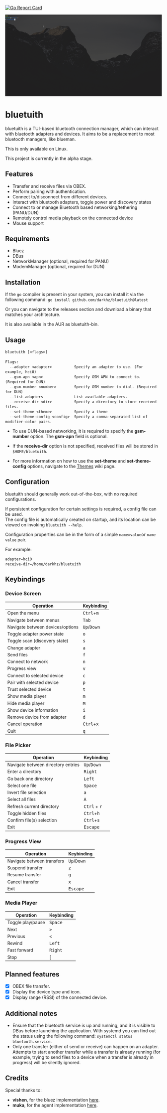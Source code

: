 [![Go Report Card](https://goreportcard.com/badge/github.com/darkhz/bluetuith)](https://goreportcard.com/report/github.com/darkhz/bluetuith)

![demo](demo/demo.gif)

# bluetuith
bluetuith is a TUI-based bluetooth connection manager, which can interact with bluetooth adapters and devices.
It aims to be a replacement to most bluetooth managers, like blueman.

This is only available on Linux.

This project is currently in the alpha stage.

## Features
- Transfer and receive files via OBEX.
- Perform pairing with authentication.
- Connect to/disconnect from different devices.
- Interact with bluetooth adapters, toggle power and discovery states
- Connect to or manage Bluetooth based networking/tethering (PANU/DUN)
- Remotely control media playback on the connected device
- Mouse support

## Requirements
- Bluez
- DBus
- NetworkManager (optional, required for PANU)
- ModemManager (optional, required for DUN)

## Installation
If the `go` compiler is present in your system, you can install it via the following command:
`go install github.com/darkhz/bluetuith@latest`

Or you can navigate to the releases section and download a binary that matches your architecture.

It is also available in the AUR as bluetuith-bin.

## Usage
    bluetuith [<flags>]

    Flags:
      --adapter <adapter>          Specify an adapter to use. (For example, hci0)
      --gsm-apn <apn>              Specify GSM APN to connect to. (Required for DUN)
      --gsm-number <number>        Specify GSM number to dial. (Required for DUN)
      --list-adapters              List available adapters.
      --receive-dir <dir>          Specify a directory to store received files.
      --set-theme <theme>          Specify a theme
      --set-theme-config <config>  Specify a comma-separated list of modifier-color pairs.

- To use DUN-based networking, it is required to specify the **gsm-number** option. The **gsm-apn** field is optional.

- If the **receive-dir** option is not specified, received files will be stored in ``$HOME/bluetuith``.

- For more information on how to use the **set-theme** and **set-theme-config** options,
navigate to the [Themes](https://github.com/darkhz/bluetuith/wiki/Themes) wiki page.

## Configuration
bluetuith should generally work out-of-the-box, with no required configurations.

If persistent configuration for certain settings is required, a config file can be used.<br />
The config file is automatically created on startup, and its location can be viewed on invoking ``bluetuith --help``.

Configuration properties can be in the form of a simple ``name=value``or ``name value`` pair.

For example:

    adapter=hci0
    receive-dir=/home/darkhz/bluetuith

## Keybindings

### Device Screen
|Operation                       |Keybinding                   |
|--------------------------------|-----------------------------|
|Open the menu                   |<kbd>Ctrl</kbd>+<kbd>m</kbd> |
|Navigate between menus          |<kbd>Tab</kbd>               |
|Navigate between devices/options|<kbd>Up</kbd>/<kbd>Down</kbd>|
|Toggle adapter power state      |<kbd>o</kbd>                 |
|Toggle scan (discovery state)   |<kbd>s</kbd>                 |
|Change adapter                  |<kbd>a</kbd>                 |
|Send files                      |<kbd>f</kbd>                 |
|Connect to network              |<kbd>n</kbd>                 |
|Progress view                   |<kbd>v</kbd>                 |
|Connect to selected device      |<kbd>c</kbd>                 |
|Pair with selected device       |<kbd>p</kbd>                 |
|Trust selected device           |<kbd>t</kbd>                 |
|Show media player               |<kbd>m</kbd>                 |
|Hide media player               |<kbd>M</kbd>                 |
|Show device information         |<kbd>i</kbd>                 |
|Remove device from adapter      |<kbd>d</kbd>                 |
|Cancel operation                |<kbd>Ctrl</kbd>+<kbd>x</kbd> |
|Quit                            |<kbd>q</kbd>                 |

### File Picker
|Operation                         |Keybinding                    |
|----------------------------------|------------------------------|
|Navigate between directory entries|<kbd>Up</kbd>/<kbd>Down</kbd> |
|Enter a directory                 |<kbd>Right</kbd>              |
|Go back one directory             |<kbd>Left</kbd>               |
|Select one file                   |<kbd>Space</kbd>              |
|Invert file selection             |<kbd>a</kbd>                  |
|Select all files                  |<kbd>A</kbd>                  |
|Refresh current directory         |<kbd>Ctrl</kbd> + <kbd>r</kbd>|
|Toggle hidden files               |<kbd>Ctrl</kbd>+<kbd>h</kbd>  |
|Confirm file(s) selection         |<kbd>Ctrl</kbd>+<kbd>s</kbd>  |
|Exit                              |<kbd>Escape</kbd>             |

### Progress View
|Operation                 |Keybinding                   |
|--------------------------|-----------------------------|
|Navigate between transfers|<kbd>Up</kbd>/<kbd>Down</kbd>|
|Suspend transfer          |<kbd>z</kbd>                 |
|Resume transfer           |<kbd>g</kbd>                 |
|Cancel transfer           |<kbd>x</kbd>                 |
|Exit                      |<kbd>Escape</kbd>            |

### Media Player
|Operation        |Keybinding      |
|-----------------|----------------|
|Toggle play/pause|<kbd>Space</kbd>|
|Next             |<kbd>></kbd>    |
|Previous         |<kbd><</kbd>    |
|Rewind           |<kbd>Left</kbd> |
|Fast forward     |<kbd>Right</kbd>|
|Stop             |<kbd>]</kbd>    |

## Planned features
 - [x] OBEX file transfer.
 - [x] Display the device type and icon.
 - [x] Display range (RSSI) of the connected device.

## Additional notes
- Ensure that the bluetooth service is up and running, and it is visible to DBus before launching the application. With systemd you can find out the status using the following command: `systemctl status bluetooth.service`.
- Only one transfer (either of send or receive) can happen on an adapter. Attempts to start another transfer while a transfer is already running (for example, trying to send files to a device when a transfer is already in progress) will be silently ignored.

## Credits
Special thanks to:
- **vishen**, for the bluez implementation [here](https://github.com/vishen/sluez/blob/master/bluez/device.go).
- **muka**, for the agent implementation [here](https://github.com/muka/go-bluetooth/blob/master/bluez/profile/agent/agent_simple.go).

